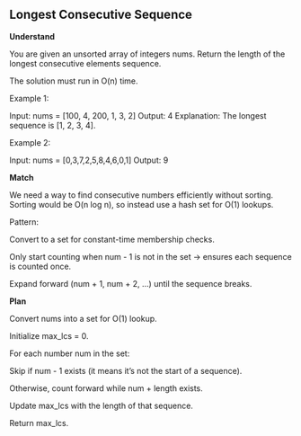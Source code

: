 ## Longest Consecutive Sequence

**Understand**

You are given an unsorted array of integers nums.
Return the length of the longest consecutive elements sequence.

The solution must run in O(n) time.

Example 1:

Input: nums = [100, 4, 200, 1, 3, 2]
Output: 4
Explanation: The longest sequence is [1, 2, 3, 4].

Example 2:

Input: nums = [0,3,7,2,5,8,4,6,0,1]
Output: 9

**Match**

We need a way to find consecutive numbers efficiently without sorting.
Sorting would be O(n log n), so instead use a hash set for O(1) lookups.

Pattern:

Convert to a set for constant-time membership checks.

Only start counting when num - 1 is not in the set → ensures each sequence is counted once.

Expand forward (num + 1, num + 2, …) until the sequence breaks.

**Plan**

Convert nums into a set for O(1) lookup.

Initialize max_lcs = 0.

For each number num in the set:

Skip if num - 1 exists (it means it’s not the start of a sequence).

Otherwise, count forward while num + length exists.

Update max_lcs with the length of that sequence.

Return max_lcs.
